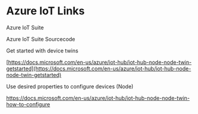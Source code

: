 # Azure IoT Links

Azure IoT Suite

Azure IoT Suite Sourcecode


Get started with device twins

[https://docs.microsoft.com/en-us/azure/iot-hub/iot-hub-node-node-twin-getstarted](https://docs.microsoft.com/en-us/azure/iot-hub/iot-hub-node-node-twin-getstarted)

Use desired properties to configure devices (Node)

https://docs.microsoft.com/en-us/azure/iot-hub/iot-hub-node-node-twin-how-to-configure